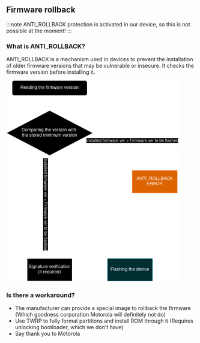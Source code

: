 ## Firmware rollback
:::note
ANTI_ROLLBACK protection is activated in our device, so this is not possible at the moment!
:::

### What is ANTI_ROLLBACK?
ANTI_ROLLBACK is a mechanism used in devices to prevent the installation of older firmware versions that may be vulnerable or insecure. It checks the firmware version before installing it.

![anti-rollback-scheme.png](../files/assets/anti-rollback-scheme.png)

### Is there a workaround?
- The manufacturer can provide a special image to rollback the firmware (Which goodness corporation Motorola will definitely not do)
- Use TWRP to fully format partitions and install ROM through it (Requires unlocking bootloader, which we don't have)
- Say thank you to Motorola